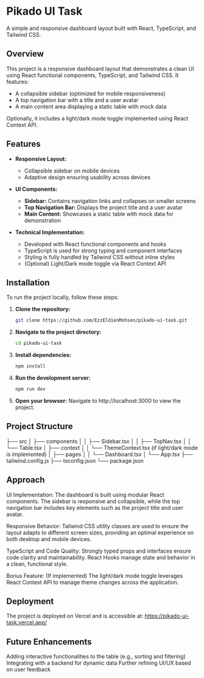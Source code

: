 # Pikado UI Task

A simple and responsive dashboard layout built with React, TypeScript, and Tailwind CSS.

## Overview

This project is a responsive dashboard layout that demonstrates a clean UI using React functional components, TypeScript, and Tailwind CSS. It features:

- A collapsible sidebar (optimized for mobile responsiveness)
- A top navigation bar with a title and a user avatar
- A main content area displaying a static table with mock data

Optionally, it includes a light/dark mode toggle implemented using React Context API.

## Features

- **Responsive Layout:**

  - Collapsible sidebar on mobile devices
  - Adaptive design ensuring usability across devices

- **UI Components:**

  - **Sidebar:** Contains navigation links and collapses on smaller screens
  - **Top Navigation Bar:** Displays the project title and a user avatar
  - **Main Content:** Showcases a static table with mock data for demonstration

- **Technical Implementation:**
  - Developed with React functional components and hooks
  - TypeScript is used for strong typing and component interfaces
  - Styling is fully handled by Tailwind CSS without inline styles
  - (Optional) Light/Dark mode toggle via React Context API

## Installation

To run the project locally, follow these steps:

1. **Clone the repository:**
   ```bash
   git clone https://github.com/EzzEldienMohsen/pikado-ui-task.git
   ```
2. **Navigate to the project directory:**
   ```bash
   cd pikado-ui-task
   ```
3. **Install dependencies:**
   ```bash
   npm install
   ```
4. **Run the development server:**
   ```bash
   npm run dev
   ```
5. **Open your browser:**
   Navigate to http://localhost:3000 to view the project.

## Project Structure

├── src
│ ├── components
│ │ ├── Sidebar.tsx
│ │ ├── TopNav.tsx
│ │ └── Table.tsx
│ ├── context
│ │ └── ThemeContext.tsx (if light/dark mode is implemented)
│ ├── pages
│ │ └── Dashboard.tsx
│ └── App.tsx
├── tailwind.config.js
├── tsconfig.json
└── package.json

## Approach

UI Implementation:
The dashboard is built using modular React components. The sidebar is responsive and collapsible, while the top navigation bar includes key elements such as the project title and user avatar.

Responsive Behavior:
Tailwind CSS utility classes are used to ensure the layout adapts to different screen sizes, providing an optimal experience on both desktop and mobile devices.

TypeScript and Code Quality:
Strongly typed props and interfaces ensure code clarity and maintainability. React Hooks manage state and behavior in a clean, functional style.

Bonus Feature:
(If implemented) The light/dark mode toggle leverages React Context API to manage theme changes across the application.

## Deployment

The project is deployed on Vercel and is accessible at:
https://pikado-ui-task.vercel.app/

## Future Enhancements

Adding interactive functionalities to the table (e.g., sorting and filtering)
Integrating with a backend for dynamic data
Further refining UI/UX based on user feedback
